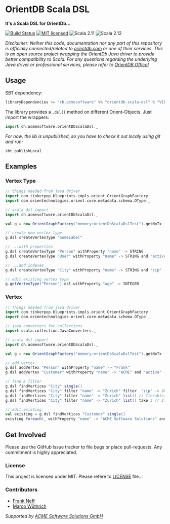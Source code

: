 OrientDB Scala DSL
==================

**It's a Scala DSL for OrientDb...** 

[![Build Status](https://travis-ci.org/acme-software/orientdb-scala-dsl.svg?branch=master)](https://travis-ci.org/acme-software/orientdb-scala-dsl)
[![MIT licensed](https://img.shields.io/badge/license-MIT-blue.svg)](https://raw.githubusercontent.com/acme-software/orientdb-scala-dsl/master/LICENSE)
![Scala 2.11](https://img.shields.io/badge/scala-2.11-lightgrey.svg)
![Scala 2.12](https://img.shields.io/badge/scala-2.12-lightgrey.svg)

*Disclaimer:*
*Neiher this code, documentation nor any part of this repository is officially connected/related to 
[orientdb.com](http://orientdb.com/) or one of their services. This is an open source project wrapping the OrientDb Java
driver to provide better compatibility to Scala.*
*For any questions regarding the underlying Java driver or professional services, please refer to 
[OrientDB Offical](http://orientdb.com/)*

Usage
-----

SBT dependency:

```scala
libraryDependencies += "ch.acmesoftware" %% "orientdb-scala-dsl" % "VERSION"
```

The library provides a `.dsl()` method on different Orient-Objects. Just import the wrappers:

```scala
import ch.acmesoftware.orientDbScalaDsl._
```

*For now, the lib is unpublished, so you have to check it out localy using git and run:*

```shell
sbt publishLocal
```

Examples
--------

### Vertex Type

```scala
// things needed from java driver
import com.tinkerpop.blueprints.impls.orient.OrientGraphFactory
import com.orientechnologies.orient.core.metadata.schema.OType._

// scala dsl import
import ch.acmesoftware.orientDbScalaDsl._

val g = new OrientGraphFactory("memory:orientDbScalaDslTest").getNoTx

// create new vertex type
g.dsl createVertexType "SomeLabel"

// ...with properties
g.dsl createVertexType "Person" withProperty "name" -> STRING
g.dsl createVertexType "User" withProperty "name" -> STRING and "active" -> BOOLEAN

// ...and indexes
g.dsl createVertexType "City" withProperty "name" -> STRING and "zip" -> INTEGER unique "name" unique "zip"

// edit existing vertex type
g.getVertexType("Person").dsl withProperty "age" -> INTEGER

```

### Vertex

```scala
// things needed from java driver
import com.tinkerpop.blueprints.impls.orient.OrientGraphFactory
import com.orientechnologies.orient.core.metadata.schema.OType._

// java converters for collections
import scala.collection.JavaConverters._

// scala dsl import
import ch.acmesoftware.orientDbScalaDsl._

val g = new OrientGraphFactory("memory:orientDbScalaDslTest").getNoTx

// add vertex
g.dsl addVertex "Person" withProperty "name" -> "Frank"
g.dsl addVertex "Customer" withProperty "name" -> "ACME" and "active" -> true

// find & filter
g.dsl findVertices "City" single()
g.dsl findVertices "City" filter "name" -> "Zurich" filter  "zip" -> 8000 single() // Option[VertexDsl]
g.dsl findVertices "City" filter "name" -> "Zurich" list() // Iterable[VertexDsl]
g.dsl findVertices "City" filter "name" -> "Zurich" list() take 3 // Iterable[VertexDsl] (first 3)

// edit existing
val existing = g.dsl findVertices "Customer" single()
existing foreach(_ withProperty "name" -> "ACME Software Solutions" and "year" -> 2017)
```

Get Involved
------------

Please use the GitHub issue tracker to file bugs or place pull-requests. Any commitment is highly appreciated.

### License

This project is licensed under MIT. Please refere to [LICENSE](LICENSE) file...

### Contributors

* [Frank Neff](https://github.com/frne)
* [Marco Wüthrich](https://github.com/marcow93)

*Supported by [ACME Software Solutions GmbH](https://github.com/acme-software)*
